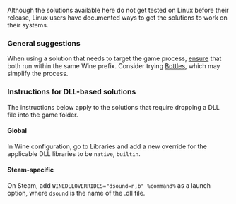 Although the solutions available here do not get tested on Linux before their release, Linux users have documented ways to get the solutions to work on their systems.

### General suggestions
When using a solution that needs to target the game process, [ensure](https://github.com/RoseTheFlower/UltrawideIndex/issues/25#issuecomment-1650838775) that both run within the same Wine prefix. Consider trying [Bottles](https://usebottles.com/), which may simplify the process.

### Instructions for DLL-based solutions
The instructions below apply to the solutions that require dropping a DLL file into the game folder.
#### Global
In Wine configuration, go to Libraries and add a new override for the applicable DLL libraries to be `native`, `builtin`.
#### Steam-specific
On Steam, add `WINEDLLOVERRIDES="dsound=n,b" %command%` as a launch option, where `dsound` is the name of the .dll file.
